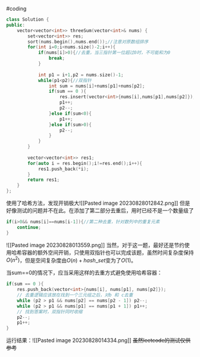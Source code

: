 #coding  
```cpp
class Solution {
public:
	vector<vector<int>> threeSum(vector<int>& nums) {    
		set<vector<int>> res;
		sort(nums.begin(),nums.end());//注意对原数组排序
		for(int i=0;i<nums.size()-2;i++){
			if(nums[i]>0){//去重，当三指针第一位超过0时，不可能和为0
				break;
			}
			
			int p1 = i+1,p2 = nums.size()-1;
			while(p1<p2){//双指针
				int sum = nums[i]+nums[p1]+nums[p2];
				if(sum == 0 ){
					res.insert(vector<int>{nums[i],nums[p1],nums[p2]});
					p1++;
					p2--;
				}else if(sum<0){
					p1++;
				}else if(sum>0){
					p2--;
				}
			}
		}
		
		vector<vector<int>> res1;
		for(auto i = res.begin();i!=res.end();i++){
			res1.push_back(*i);
		}
		return res1;
	}
};
```
使用了哈希方法，发现开销极大![[Pasted image 20230828012842.png]]
但是好像测试的问题并不在此。在添加了第二部分去重后，用时已经不是一个数量级了
```cpp
if(i>0&& nums[i]==nums[i-1]){//第二种去重，针对数列中的重复元素
	continue;
}
```
![[Pasted image 20230828013559.png]]
当然，对于这一题，最好还是节约使用哈希容器的额外空间开销，只使用双指针也可以完成该题，虽然时间复杂度保持$O(n^2)$，但是空间复杂度由$O(n)+hash\_set$变为了$O(1)$。  

当sum==0的情况下，应当采用这样的去重方式避免使用哈希容器：
```cpp
if(sum == 0 ){
	res.push_back(vector<int>{nums[i], nums[p1], nums[p2]});
	// 去重逻辑应该放在找到一个三元组之后，对b 和 c去重
	while (p2 > p1 && nums[p2] == nums[p2 - 1]) p2--;
	while (p2 > p1 && nums[p1] == nums[p1 + 1]) p1++;
	// 找到答案时，双指针同时收缩
	p2--;
	p1++;
}
```
运行结果：![[Pasted image 20230828014334.png]]
~~虽然leetcode的测试仅供参考~~

# 